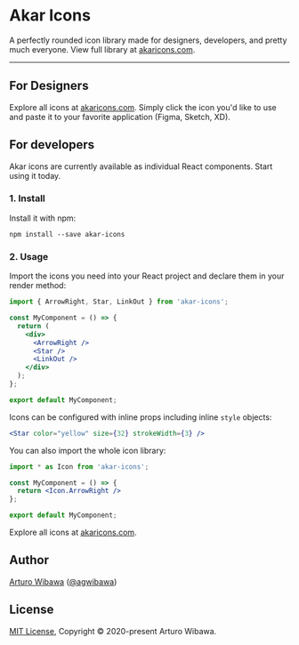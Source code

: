 # Akar Icons
A perfectly rounded icon library made for designers, developers, and pretty much everyone. View full library at [akaricons.com](https://akaricons.com).

---

## For Designers
Explore all icons at [akaricons.com](https://akaricons.com). Simply click the icon you'd like to use and paste it to your favorite application (Figma, Sketch, XD).

## For developers
Akar icons are currently available as individual React components. Start using it today.

### 1. Install
Install it with npm:

```shell
npm install --save akar-icons
```

### 2. Usage
Import the icons you need into your React project and declare them in your render method:

```jsx
import { ArrowRight, Star, LinkOut } from 'akar-icons';

const MyComponent = () => {
  return (
    <div>
      <ArrowRight />
      <Star />
      <LinkOut />
    </div>
  );
};

export default MyComponent;
```

Icons can be configured with inline props including inline ```style``` objects:

```jsx
<Star color="yellow" size={32} strokeWidth={3} />
```

You can also import the whole icon library:
```jsx
import * as Icon from 'akar-icons';

const MyComponent = () => {
  return <Icon.ArrowRight />
};

export default MyComponent;
```

Explore all icons at [akaricons.com](https://akaricons.com).

## Author
[Arturo Wibawa](https://arturowibawa.com) ([@agwibawa](https://twitter.com/agwibawa))

## License
[MIT License](./LICENSE), Copyright © 2020-present Arturo Wibawa.